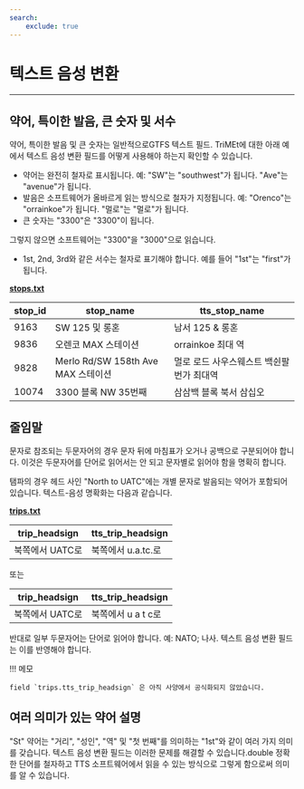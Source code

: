 ```yaml
---
search:
    exclude: true
---
```


# 텍스트 음성 변환

<hr/>

## 약어, 특이한 발음, 큰 숫자 및 서수

약어, 특이한 발음 및 큰 숫자는 일반적으로GTFS 텍스트 필드. TriMEt에 대한 아래 예에서 텍스트 음성 변환 필드를 어떻게 사용해야 하는지 확인할 수 있습니다.

- 약어는 완전히 철자로 표시됩니다. 예: "SW"는 "southwest"가 됩니다. "Ave"는 "avenue"가 됩니다.
- 발음은 소프트웨어가 올바르게 읽는 방식으로 철자가 지정됩니다. 예: "Orenco"는 "orrainkoe"가 됩니다. "멀로"는 "멀로"가 됩니다.
- 큰 숫자는 "3300"은 "3300"이 됩니다.

그렇지 않으면 소프트웨어는 "3300"을 "3000"으로 읽습니다.

- 1st, 2nd, 3rd와 같은 서수는 철자로 표기해야 합니다. 예를 들어 "1st"는 "first"가 됩니다.

[**stops.txt**](../../reference/#stopstxt)

| stop_id |  stop_name                      |  tts_stop_name          |
| ------- | ------------------------------- | ----------------------- |
|  9163   |  SW 125 및 롱혼                    |  남서 125 &amp; 롱혼        |
|  9836   |  오렌코 MAX 스테이션                   |  orrainkoe 최대 역         |
|  9828   |  Merlo Rd/SW 158th Ave MAX 스테이션 |  멀로 로드 사우스웨스트 백쉰팔번가 최대역 |
|  10074  |  3300 블록 NW 35번째                |  삼삼백 블록 북서 삼십오          |

## 줄임말

문자로 참조되는 두문자어의 경우 문자 뒤에 마침표가 오거나 공백으로 구분되어야 합니다. 이것은 두문자어를 단어로 읽어서는 안 되고 문자별로 읽어야 함을 명확히 합니다.

탬파의 경우 헤드 사인 "North to UATC"에는 개별 문자로 발음되는 약어가 포함되어 있습니다. 텍스트-음성 명확화는 다음과 같습니다.

[**trips.txt**](../../reference/#tripstxt)

|  trip_headsign | tts_trip_headsign |
| -------------- |-------------------|
|  북쪽에서 UATC로    | 북쪽에서 u.a.tc.로     |

또는

|  trip_headsign | tts_trip_headsign |
| -------------- |-------------------|
|  북쪽에서 UATC로    | 북쪽에서 u a t c로     |

반대로 일부 두문자어는 단어로 읽어야 합니다. 예: NATO; 나사. 텍스트 음성 변환 필드는 이를 반영해야 합니다.

!!! 메모

    field `trips.tts_trip_headsign` 은 아직 사양에서 공식화되지 않았습니다.

## 여러 의미가 있는 약어 설명

"St" 약어는 "거리", "성인", "역" 및 "첫 번째"를 의미하는 "1st"와 같이 여러 가지 의미를 갖습니다. 텍스트 음성 변환 필드는 이러한 문제를 해결할 수 있습니다.double 정확한 단어를 철자하고 TTS 소프트웨어에서 읽을 수 있는 방식으로 그렇게 함으로써 의미를 알 수 있습니다.
